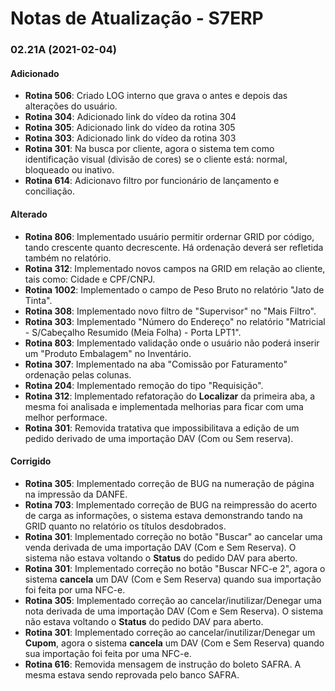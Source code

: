 # Notas de Atualização - S7ERP

### 02.21A (2021-02-04)

#### Adicionado

* **Rotina 506**: Criado LOG interno que grava o antes e depois das alterações do usuário.
* **Rotina 304**: Adicionado link do vídeo da rotina 304
* **Rotina 305**: Adicionado link do vídeo da rotina 305
* **Rotina 303**: Adicionado link do vídeo da rotina 303
* **Rotina 301**: Na busca por cliente, agora o sistema tem como identificação visual (divisão de cores) se o cliente está: normal, bloqueado ou inativo.
* **Rotina 614**: Adicionavo filtro por funcionário de lançamento e conciliação.

 #### Alterado
 
* **Rotina 806**: Implementado usuário permitir ordernar GRID por código, tando crescente quanto decrescente. Há ordenação deverá ser refletida também no relatório.
* **Rotina 312**: Implementado novos campos na GRID em relação ao cliente, tais como: Cidade e CPF/CNPJ.
* **Rotina 1002**: Implementado o campo de Peso Bruto no relatório "Jato de Tinta".
* **Rotina 308**: Implementado novo filtro de "Supervisor" no "Mais Filtro".
* **Rotina 303**: Implementado "Número do Endereço" no relatório "Matricial - S/Cabeçalho Resumido (Meia Folha) - Porta LPT1".
* **Rotina 803**: Implementado validação onde o usuário não poderá inserir um "Produto Embalagem" no Inventário.
* **Rotina 307**: Implementado na aba "Comissão por Faturamento" ordenação pelas colunas.
* **Rotina 204**: Implementado remoção do tipo "Requisição".
* **Rotina 312**: Implementado refatoração do **Localizar** da primeira aba, a mesma foi analisada e implementada melhorias para ficar com uma melhor performace.
* **Rotina 301**: Removida tratativa que impossibilitava a edição de um pedido derivado de uma importação DAV (Com ou Sem reserva).
 
 #### Corrigido
 
* **Rotina 305**: Implementado correção de BUG na numeração de página na impressão da DANFE.
* **Rotina 703**: Implementado correção de BUG na reimpressão do acerto de carga as informações, o sistema estava demonstrando tando na GRID quanto no relatório os títulos desdobrados.
* **Rotina 301**: Implementado correção no botão "Buscar" ao cancelar uma venda derivada de uma importação DAV (Com e Sem Reserva). O sistema não estava voltando o **Status** do pedido DAV para aberto.
* **Rotina 301**: Implementado correção no botão "Buscar NFC-e 2", agora o sistema **cancela** um DAV (Com e Sem Reserva) quando sua importação foi feita por uma NFC-e.
* **Rotina 305**: Implementado correção ao cancelar/inutilizar/Denegar uma nota derivada de uma importação DAV (Com e Sem Reserva). O sistema não estava voltando o **Status** do pedido DAV para aberto.
* **Rotina 301**: Implementado correção ao cancelar/inutilizar/Denegar um **Cupom**, agora o sistema **cancela** um DAV (Com e Sem Reserva) quando sua importação foi feita por uma NFC-e.
* **Rotina 616**: Removida mensagem de instrução do boleto SAFRA. A mesma estava sendo reprovada pelo banco SAFRA.
